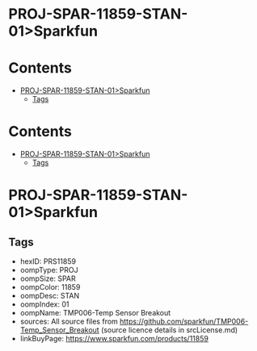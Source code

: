 
PROJ-SPAR-11859-STAN-01>Sparkfun
================================

Contents
========

* [PROJ-SPAR-11859-STAN-01>Sparkfun](#proj-spar-11859-stan-01sparkfun)
	* [Tags](#tags)

Contents
========

* [PROJ-SPAR-11859-STAN-01>Sparkfun](#proj-spar-11859-stan-01sparkfun)
	* [Tags](#tags)

# PROJ-SPAR-11859-STAN-01>Sparkfun

## Tags

- hexID: PRS11859
- oompType: PROJ
- oompSize: SPAR
- oompColor: 11859
- oompDesc: STAN
- oompIndex: 01
- oompName: TMP006-Temp Sensor Breakout
- sources: All source files from https://github.com/sparkfun/TMP006-Temp_Sensor_Breakout (source licence details in srcLicense.md)
- linkBuyPage: https://www.sparkfun.com/products/11859
